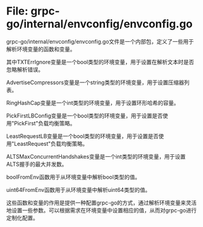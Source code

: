 # File: grpc-go/internal/envconfig/envconfig.go

grpc-go/internal/envconfig/envconfig.go文件是一个内部包，定义了一些用于解析环境变量的函数和变量。

其中TXTErrIgnore变量是一个bool类型的环境变量，用于设置在解析文本时是否忽略解析错误。

AdvertiseCompressors变量是一个string类型的环境变量，用于设置压缩器列表。

RingHashCap变量是一个int类型的环境变量，用于设置环形哈希的容量。

PickFirstLBConfig变量是一个bool类型的环境变量，用于设置是否使用"PickFirst"负载均衡策略。

LeastRequestLB变量是一个bool类型的环境变量，用于设置是否使用"LeastRequest"负载均衡策略。

ALTSMaxConcurrentHandshakes变量是一个int类型的环境变量，用于设置ALTS握手的最大并发数。

boolFromEnv函数用于从环境变量中解析bool类型的值。

uint64FromEnv函数用于从环境变量中解析uint64类型的值。

这些函数和变量的作用是提供一种配置grpc-go的方式，通过解析环境变量来灵活地设置一些参数。可以根据需求在环境变量中设置相应的值，从而对grpc-go进行定制化配置。

